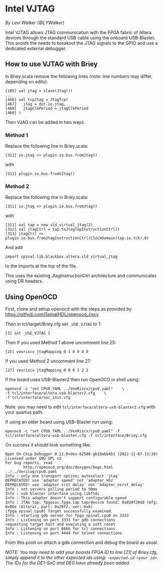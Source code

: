 # Intel VJTAG
*By Levi Walker (@LYWalker)*

Intel VJTAG allows JTAG communication with the FPGA fabric of Altera devices through the standard USB cable using the onboard USB-Blaster. This avoids the needs to breakout the JTAG signals to the GPIO and use a dedicated external debugger. 

## How to use VJTAG with Briey
In Briey.scala remove the following lines (note: line numbers may differ, depending on edits):

```
[185] val jtag = slave(Jtag())
...
[466] val tcpJtag = JtagTcp(
[467]   jtag = dut.io.jtag,
[468]   jtagClkPeriod = jtagClkPeriod
[469] )
```

Then VJAG can be added in two ways.

### Method 1
Replace the following line in Briey.scala:

```
[311] io.jtag <> plugin.io.bus.fromJtag()
```
with
```
[311] plugin.io.bus.fromVJtag()
```

### Method 2
Replace the following line in Briey.scala:

```
[311] io.jtag <> plugin.io.bus.fromJtag()
```
with
```
[311] val tap = new sld_virtual_jtag(2)
[312] val jtagCtrl = tap.toJtagTapInstructionCtrl()          
[313] jtagCtrl <> plugin.io.bus.fromJtagInstructionCtrl(ClockDomain(tap.io.tck),0)
```
And add 
```
import spinal.lib.blackbox.altera.sld_virtual_jtag
```
to the imports at the top of the file.

This uses the existing JtagInstructionCtrl architecture and communicates using DR headers.

## Using OpenOCD

First, clone and setup openocd with the steps as provided by https://github.com/SpinalHDL/openocd_riscv

Then in tcl/target/Briey.cfg set `_USE_VJTAG` to 1:
```
[3] set _USE_VJTAG 1
```

Then if you used Method 1 above uncomment line 25:
```
[25] vexriscv jtagMapping 0 1 0 0 0 0
``` 
If you used Method 2 uncomment line 27:
```
[27] vexriscv jtagMapping 0 0 0 1 2 2
```

If the board uses USB-Blaster2 then run OpenOCD in shell using:
```
openocd -c "set CPU0_YAML ../VexRiscv/cpu0.yaml"	\
-f tcl/interface/altera-usb-blaster2.cfg	\
-f tcl/interface/soc_init.cfg
```
Note: you may need to edit `tcl/interface/altera-usb-blaster2.cfg` with your quartus path.

If using an older board using USB-Blaster run using:
```
openocd -c "set CPU0_YAML ../VexRiscv/cpu0.yaml" -f tcl/interface/altera-usb-blaster.cfg -f tcl/interface/Briey.cfg
```

On success it should look something like:
```
Open On-Chip Debugger 0.11.0+dev-02588-gb10abb4b1 (2022-11-07-13:38)
Licensed under GNU GPL v2
For bug reports, read
        http://openocd.org/doc/doxygen/bugs.html
../../Verilog/cpu0.yaml
Info : only one transport option; autoselect 'jtag'
DEPRECATED! use 'adapter speed' not 'adapter_khz'
DEPRECATED! use 'adapter srst delay' not 'adapter_nsrst_delay'
Info : set servers polling period to 50ms
Info : usb blaster interface using libftdi
Info : This adapter doesn't support configurable speed
Info : JTAG tap: fpgasoc.fpga.tap tap/device found: 0x020f20dd (mfg: 0x06e (Altera), part: 0x20f2, ver: 0x0)
[fpga_spinal.cpu0] Target successfully examined.
Info : starting gdb server for fpga_spinal.cpu0 on 3333
Info : Listening on port 3333 for gdb connections
requesting target halt and executing a soft reset
Info : Listening on port 6666 for tcl connections
Info : Listening on port 4444 for telnet connections
```

From this point on attach a gdb connection and debug the board as usual.

*NOTE: You may need to add your boards FPGA ID to line [21] of Briey.cfg, simply append it to the other expected ids using: `-expected-id <your id>`. The IDs for the DE1-SoC and DE0 have already been added.*